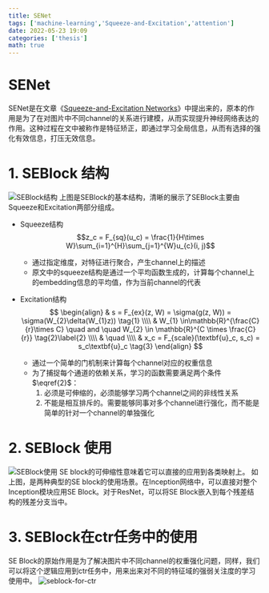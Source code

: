 ```yaml
---
title: SENet
tags: ['machine-learning','Squeeze-and-Excitation','attention']
date: 2022-05-23 19:09
categories: ['thesis']
math: true
---
```

# SENet
SENet是在文章《[Squeeze-and-Excitation Networks](https://arxiv.org/abs/1709.01507)》中提出来的，原本的作用是为了在对图片中不同channel的关系进行建模，从而实现提升神经网络表达的作用。这种过程在文中被称作是特征矫正，即通过学习全局信息，从而有选择的强化有效信息，打压无效信息。

# 1. SEBlock 结构

![SEBlock结构](https://s2.loli.net/2022/05/23/ODs4HpBNIlF8Cog.png)
上图是SEBlock的基本结构，清晰的展示了SEBlock主要由Squeeze和Excitation两部分组成。
* Squeeze结构
    $$z_c = F_{sq}(u_c) = \frac{1}{H\times W}\sum_{i=1}^{H}\sum_{j=1}^{W}u_{c}(i, j)$$
    * 通过指定维度，对特征进行聚合，产生channel上的描述
    * 原文中的squeeze结构是通过一个平均函数生成的，计算每个channel上的embedding信息的平均值，作为当前channel的代表

* Excitation结构
    $$
    \begin{align}
    & s = F_{ex}(z, W) = \sigma(g(z, W)) = \sigma(W_{2}\delta(W_{1}z))  \tag{1} \\\\
    & W_{1} \in\mathbb{R}^{\frac{C}{r}\times C} \quad and \quad W_{2} \in \mathbb{R}^{C \times \frac{C}{r}}  \tag{2}\label{2} \\\\
    & \quad \\\\
    & x_c = F_{scale}(\textbf{u}_c, s_c) = s_c\textbf{u}_c \tag{3}
    \end{align}
    $$
    * 通过一个简单的门机制来计算每个channel对应的权重信息
    * 为了捕捉每个通道的依赖关系，学习的函数需要满足两个条件$\eqref{2}$：
        1. 必须是可伸缩的，必须能够学习两个channel之间的非线性关系
        2. 不能是相互排斥的。需要能够同事对多个channel进行强化，而不能是简单的针对一个channel的单独强化
    
# 2. SEBlock 使用
![SEBlock使用](https://s2.loli.net/2022/05/26/7fjD5Y9QhMwHGsB.png)
SE block的可伸缩性意味着它可以直接的应用到各类映射上。
如上图，是两种典型的SE block的使用场景。在Inception网络中，可以直接对整个Inception模块应用SE Block。对于ResNet，可以将SE Block嵌入到每个残差结构的残差分支当中。

# 3. SEBlock在ctr任务中的使用
SE Block的原始作用是为了解决图片中不同channel的权重强化问题，同样，我们可以将这个逻辑应用到ctr任务中，用来出来对不同的特征域的强弱关注度的学习使用中。
![seblock-for-ctr](https://s2.loli.net/2022/05/26/WrLVdEncBS49JqI.png)